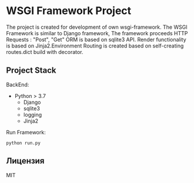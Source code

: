 # WSGI Framework Project

The project is created for development of own wsgi-framework. The WSGI Framework is similar to Django framework, 
The framework proceeds HTTP Requests : "Post", "Get"
ORM is based on sqlite3 API.
Render functionality is based on Jinja2.Environment
Routing is created based on self-creating routes.dict build with decorator.

## Project Stack

BackEnd:
- Python > 3.7
  - Django 
  - sqlite3
  - logging
  - Jinja2


Run Framework:
```shell
python run.py
```

## Лицензия

MIT
